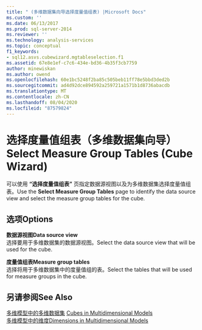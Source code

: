```yaml
---
title: " (多维数据集向导选择度量值组表) |Microsoft Docs"
ms.custom: ''
ms.date: 06/13/2017
ms.prod: sql-server-2014
ms.reviewer: ''
ms.technology: analysis-services
ms.topic: conceptual
f1_keywords:
- sql12.asvs.cubewizard.mgtableselection.f1
ms.assetid: 67e8e1ef-c7c6-434e-bd36-4b35f3cb7759
author: minewiskan
ms.author: owend
ms.openlocfilehash: 60e1bc5248f2ba85c505beb11ff78e5bbd3ded2b
ms.sourcegitcommit: ad4d92dce894592a259721a1571b1d8736abacdb
ms.translationtype: MT
ms.contentlocale: zh-CN
ms.lasthandoff: 08/04/2020
ms.locfileid: "87579824"
---
```

# <a name="select-measure-group-tables-cube-wizard"></a><span data-ttu-id="6b404-102">选择度量值组表（多维数据集向导）</span><span class="sxs-lookup"><span data-stu-id="6b404-102">Select Measure Group Tables (Cube Wizard)</span></span>
  <span data-ttu-id="6b404-103">可以使用 **“选择度量值组表”** 页指定数据源视图以及为多维数据集选择度量值组表。</span><span class="sxs-lookup"><span data-stu-id="6b404-103">Use the **Select Measure Group Tables** page to identify the data source view and select the measure group tables for the cube.</span></span>  
  
## <a name="options"></a><span data-ttu-id="6b404-104">选项</span><span class="sxs-lookup"><span data-stu-id="6b404-104">Options</span></span>  
 <span data-ttu-id="6b404-105">**数据源视图**</span><span class="sxs-lookup"><span data-stu-id="6b404-105">**Data source view**</span></span>  
 <span data-ttu-id="6b404-106">选择要用于多维数据集的数据源视图。</span><span class="sxs-lookup"><span data-stu-id="6b404-106">Select the data source view that will be used for the cube.</span></span>  
  
 <span data-ttu-id="6b404-107">**度量值组表**</span><span class="sxs-lookup"><span data-stu-id="6b404-107">**Measure group tables**</span></span>  
 <span data-ttu-id="6b404-108">选择将用于多维数据集中的度量值组的表。</span><span class="sxs-lookup"><span data-stu-id="6b404-108">Select the tables that will be used for measure groups in the cube.</span></span>  
  
## <a name="see-also"></a><span data-ttu-id="6b404-109">另请参阅</span><span class="sxs-lookup"><span data-stu-id="6b404-109">See Also</span></span>  
 <span data-ttu-id="6b404-110">[多维模型中的多维数据集](multidimensional-models/cubes-in-multidimensional-models.md) </span><span class="sxs-lookup"><span data-stu-id="6b404-110">[Cubes in Multidimensional Models](multidimensional-models/cubes-in-multidimensional-models.md) </span></span>  
 [<span data-ttu-id="6b404-111">多维模型中的维度</span><span class="sxs-lookup"><span data-stu-id="6b404-111">Dimensions in Multidimensional Models</span></span>](multidimensional-models/dimensions-in-multidimensional-models.md)  
  
  

